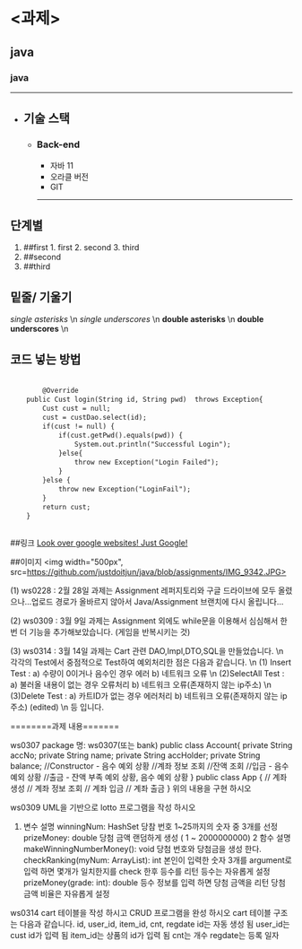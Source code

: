 # <과제>
## java
### java

***

- ## 기술 스택
  - ### Back-end
    - 자바 11
    - 오라클 버전
    - GIT
    
    ***


## 단계별 
1. ##first
        1. first
        2. second
        3. third
2. ##second
3. ##third

## 밑줄/ 기울기
*single asterisks* \n
_single underscores_ \n
**double asterisks** \n 
__double underscores__ \n

## 코드 넣는 방법
<pre>
<code>
    	@Override
	public Cust login(String id, String pwd)  throws Exception{
		Cust cust = null;
		cust = custDao.select(id);
		if(cust != null) {
			if(cust.getPwd().equals(pwd)) {
				System.out.println("Successful Login");
			}else{
				throw new Exception("Login Failed");
			}
		}else {
			throw new Exception("LoginFail");
		}
		return cust;
	}
</code>
</pre>

##링크
[Look over google websites! Just Google!](https://google.com, "google link")

##이미지
<img width="500px", src=https://github.com/justdoitjun/java/blob/assignments/IMG_9342.JPG>


(1) ws0228 : 2월 28일 과제는 Assignment 레퍼지토리와 구글 드라이브에 모두 올렸으나...업로드 경로가 올바르지 않아서 Java/Assignment 브랜치에 다시 올립니다...

(2) ws0309 : 3월 9일 과제는 Assignment 외에도 while문을 이용해서 심심해서 한번 더 기능을 추가해보았습니다. (게임을 반복시키는 것)

(3) ws0314 : 3월 14일 과제는 Cart 관련 DAO,Impl,DTO,SQL을 만들었습니다. \n
각각의 Test에서 중점적으로 Test하여 예외처리한 점은 다음과 같습니다. \n
    (1) Insert Test : a) 수량이 0이거나 음수인 경우 에러 b) 네트워크 오류 \n
    (2)SelectAll  Test : a) 불러올 내용이 없는 경우 오류처리  b) 네트워크 오류(존재하지 않는 ip주소) \n
    (3)Delete Test : a) 카트ID가 없는 경우 에러처리  b) 네트워크 오류(존재하지 않는 ip주소) (edited) \n
    등 입니다.
   

========과제 내용=======

ws0307
package 명: ws0307(또는 bank)
public class Account{
  private String accNo;
  private String name;
  private String accHolder;
  private String balance;
  //Constructor - 음수 예외 상황
  //계좌 정보 조회
  //잔액 조회
  //입금 - 음수 예외 상황
  //출금 - 잔액 부족 예외 상황, 음수 예외 상황
}
public class App {
  // 계좌 생성
  // 계좌 정보 조회
  // 계좌 입금
  // 계좌 출금
}
위의 내용을 구현 하시오

ws0309
UML을 기반으로 lotto 프로그램을 작성 하시오
1. 변수 설명
winningNum: HashSet<Integer>
당참 번호 1~25까지의 숫자 중 3개를 선정
prizeMoney: double
당첨 금액 랜덤하게 생성 ( 1 ~ 2000000000)
2 함수 설명
makeWinningNumberMoney(): void
당첨 번호와 당첨금을 생성 한다.
checkRanking(myNum: ArrayList<Integer>): int
본인이 입력한 숫자 3개를 argument로 입력 하면
몇개가 일치한지를 check 한후 등수를 리턴
등수는 자유롭게 설정
prizeMoney(grade: int): double
등수 정보를 입력 하면 당첨 금액을 리턴
당첨 금액 비율은 자유롭게 설정


ws0314
cart 테이블을 작성 하시고
CRUD 프로그램을 완성 하시오
cart 테이블 구조는 다음과 같습니다.
id, user_id, item_id, cnt, regdate
id는 자동 생성 됨
user_id는 cust id가 입력 됨
item_id는 상품의 id가 입력 됨
cnt는 개수
regdate는 등록 일자
